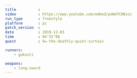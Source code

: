 ```yaml
---
title          :
video          : https://www.youtube.com/embed/poWoTCN6szc
run_type       : freestyle
platform       : pc
patch_version  : 
date           : 2019-12-03
time           : 04'55"08
quest          : 9★-the-deathly-quiet-curtain

runners:
    - gakusti

weapons:
    - long-sword
---
```

